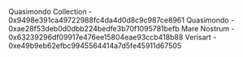 Quasimondo Collection - 0x9498e391ca49722988fc4da4d0d8c9c987ce8961
Quasimondo - 0xae28f53deb0d0dbb224bedfe3b70f1095781befb
Mare Nostrum - 0x63239296df09917e476ee15804eae93ccb418b88
Verisart - 0xe49b9eb62efbc9945564414a7d5fe45911d67505